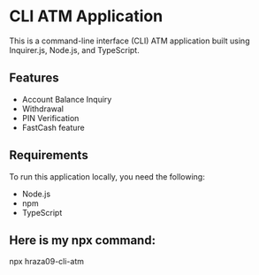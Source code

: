 # CLI ATM Application

This is a command-line interface (CLI) ATM application built using Inquirer.js, Node.js, and TypeScript.

## Features

- Account Balance Inquiry
- Withdrawal
- PIN Verification
- FastCash feature

## Requirements

To run this application locally, you need the following:

- Node.js
- npm 
- TypeScript 

## Here is my npx command:
npx hraza09-cli-atm

